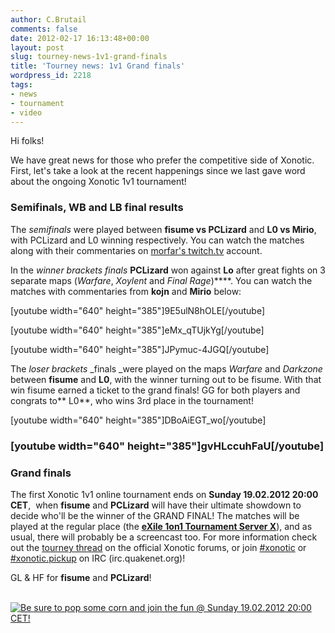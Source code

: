 ```yaml
---
author: C.Brutail
comments: false
date: 2012-02-17 16:13:48+00:00
layout: post
slug: tourney-news-1v1-grand-finals
title: 'Tourney news: 1v1 Grand finals'
wordpress_id: 2218
tags:
- news
- tournament
- video
---
```


Hi folks!




We have great news for those who prefer the competitive side of Xonotic. First, let's take a look at the recent happenings since we last gave word about the ongoing Xonotic 1v1 tournament!





### Semifinals, WB and LB final results




The _semifinals_ were played between **fisume vs PCLizard** and **L0 vs Mirio**, with PCLizard and L0 winning respectively. You can watch the matches along with their commentaries on [morfar's twitch.tv](http://en.twitch.tv/morfah/b/302150054) account.




In the _winner brackets finals_ **PCLizard** won against **Lo** after great fights on 3 separate maps (_Warfare_, _Xoylent_ and _Final Rage_)****. You can watch the matches with commentaries from **kojn** and **Mirio** below:




[youtube width="640" height="385"]9E5ulN8hOLE[/youtube]




[youtube width="640" height="385"]eMx_qTUjkYg[/youtube]




[youtube width="640" height="385"]JPymuc-4JGQ[/youtube]




The _loser brackets_ _finals _were played on the maps _Warfare_ and _Darkzone_ between **fisume** and **L0**, with the winner turning out to be fisume. With that win fisume earned a ticket to the grand finals! GG for both players and congrats to** L0**, who wins 3rd place in the tournament!




[youtube width="640" height="385"]DBoAiEGT_wo[/youtube]





### [youtube width="640" height="385"]gvHLccuhFaU[/youtube]




### Grand finals




The first Xonotic 1v1 online tournament ends on **Sunday 19.02.2012 20:00 CET**,  when **fisume** and **PCLizard** will have their ultimate showdown to decide who'll be the winner of the GRAND FINAL! The matches will be played at the regular place (the **[eXile 1on1 Tournament Server X](http://dpmaster.deathmask.net/?game=xonotic&server=88.198.17.137:24446&sort=name)**), and as usual, there will probably be a screencast too. For more information check out the [tourney thread](http://forums.xonotic.org/showthread.php?tid=2177) on the official Xonotic forums, or join [#xonotic](irc://irc.quakenet.org/xonotic) or [#xonotic.pickup](irc://irc.quakenet.org/xonotic.pickup) on IRC (irc.quakenet.org)!




GL & HF for **fisume** and **PCLizard**!


 [![Be sure to pop some corn and join the fun @ Sunday 19.02.2012 20:00 CET!](http://www.xonotic.org/m/uploads/2012/02/grand_tourney-500x375.jpg)](http://www.xonotic.org/2012/02/tourney-news-1v1-grand-finals/grand_tourney/)
